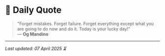# 📜 Daily Quote

> "Forget mistakes. Forget failure. Forget everything except what you are going to do now and do it. Today is your lucky day!"  
> — **Og Mandino**

---

_Last updated: 07 April 2025 ⏳_
